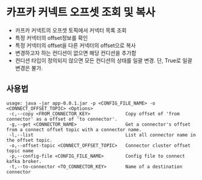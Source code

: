 # 카프카 커넥트 오프셋 조회 및 복사
- 카프카 커넥트의 오프셋 토픽에서 커넥터 목록 조회
- 특정 커넥터의 offset정보를 확인 
- 특정 커넥터의 offset을 다른 커넥터의 offset으로 복사 
- 변경하고자 하는 컨디션이 없으면 해당 컨디션을 추가함
- 컨디션 타입이 정의되지 않으면 모든 컨디션의 상태를 일괄 변경. 단, True로 일괄변경은 불가.

## 사용법
```
usage: java -jar app-0.0.1.jar -p <CONFIG_FILE_NAME> -o <CONNECT_OFFSET_TOPIC> <Options>
 -c,--copy <FROM_CONNECTOR_KEY>             Copy offset of 'from connector' as a offset of 'to connector'.
 -g,--get <CONNECTOR_NAME>                  Get a connector's offset from a connect offset topic with a connector name.
 -l,--list                                  List all connector name in the offset topic.
 -o,--offset-topic <CONNECT_OFFSET_TOPIC>   Connector cluster offset topic name
 -p,--config-file <CONFIG_FILE_NAME>        Config file to connect kafka broker.
 -t,--to-connector <TO_CONNECTOR_KEY>       Name of a destination connector
```

